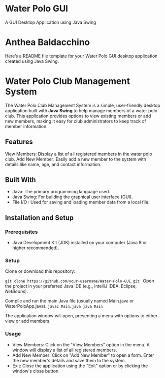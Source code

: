 # Water Polo GUI
 A GUI Desktop Application using Java Swing

Anthea Baldacchino
===============================


Here’s a README file template for your Water Polo GUI desktop application created using Java Swing.

# Water Polo Club Management System

The Water Polo Club Management System is a simple, user-friendly desktop application built with **Java Swing** to help manage members of a water polo club. This application provides options to view existing members or add new members, making it easy for club administrators to keep track of member information.

##  Features
View Members: Display a list of all registered members in the water polo club.
Add New Member: Easily add a new member to the system with details like name, age, and contact information.

##  Built With
-   Java: The primary programming language used.
-   Java Swing: For building the graphical user interface (GUI).
-   File I/O : Used for saving and loading member data from a local file.

##  Installation and Setup
###  Prerequisites
-   Java Development Kit (JDK) installed on your computer (Java 8 or higher recommended).

### Setup
Clone or download this repository:

`git clone https://github.com/your-username/Water-Polo-GUI.git
`
Open the project in your preferred Java IDE (e.g., IntelliJ IDEA, Eclipse, *NetBeans*).

Compile and run the main Java file (usually named Main.java or WaterPoloApp.java).
`javac Main.java
java Main`

The application window will open, presenting a menu with options to either view or add members.


### Usage
-   View Members: Click on the "View Members" option in the menu. A window will display a list of all registered members.
-   Add New Member: Click on "Add New Member" to open a form. Enter the new member's details and save them to the system.
-   Exit: Close the application using the "Exit" option or by clicking the window's close button.